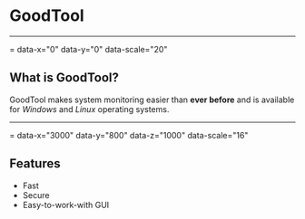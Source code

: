 # GoodTool

---
= data-x="0" data-y="0" data-scale="20"

## What is GoodTool?

GoodTool makes system monitoring easier than **ever before** and is available for _Windows_ and _Linux_ operating systems.

---
= data-x="3000" data-y="800" data-z="1000" data-scale="16"

## Features

* Fast
* Secure
* Easy-to-work-with GUI
